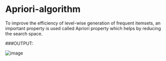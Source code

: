 # Apriori-algorithm
To improve the efficiency of level-wise generation of frequent itemsets, an important property is used called Apriori property which helps by reducing the search space.

###OUTPUT:

![image](https://user-images.githubusercontent.com/70971734/154472172-e63fbb0b-3c0d-4c8b-8f44-fb936e20d7de.png)
